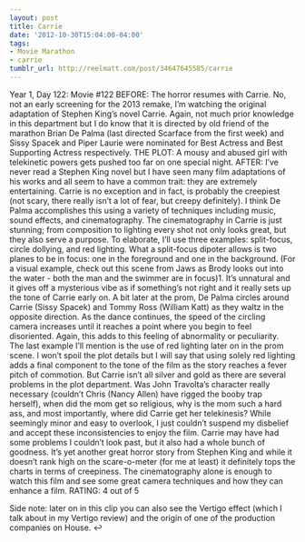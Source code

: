 ```yaml
---
layout: post
title: Carrie
date: '2012-10-30T15:04:00-04:00'
tags:
- Movie Marathon
- carrie
tumblr_url: http://reelmatt.com/post/34647645585/carrie
---
```

Year 1, Day 122: Movie #122
BEFORE: The horror resumes with Carrie. No, not an early screening for the 2013 remake, I’m watching the original adaptation of Stephen King’s novel Carrie. Again, not much prior knowledge in this department but I do know that it is directed by old friend of the marathon Brian De Palma (last directed Scarface from the first week) and Sissy Spacek and Piper Laurie were nominated for Best Actress and Best Supporting Actress respectively.
THE PLOT: A mousy and abused girl with telekinetic powers gets pushed too far on one special night.
AFTER: I’ve never read a Stephen King novel but I have seen many film adaptations of his works and all seem to have a common trait: they are extremely entertaining.
Carrie is no exception and in fact, is probably the creepiest (not scary, there really isn’t a lot of fear, but creepy definitely). I think De Palma accomplishes this using a variety of techniques including music, sound effects, and cinematography. The cinematography in Carrie is just stunning; from composition to lighting every shot not only looks great, but they also serve a purpose. To elaborate, I’ll use three examples: split-focus, circle dollying, and red lighting.
What a split-focus dipoter allows is two planes to be in focus: one in the foreground and one in the background. (For a visual example, check out this scene from Jaws as Brody looks out into the water - both the man and the swimmer are in focus)1. It’s unnatural and it gives off a mysterious vibe as if something’s not right and it really sets up the tone of Carrie early on. A bit later at the prom, De Palma circles around Carrie (Sissy Spacek) and Tommy Ross (William Katt) as they waltz in the opposite direction. As the dance continues, the speed of the circling camera increases until it reaches a point where you begin to feel disoriented. Again, this adds to this feeling of abnormality or peculiarity. The last example I’ll mention is the use of red lighting later on in the prom scene. I won’t spoil the plot details but I will say that using solely red lighting adds a final component to the tone of the film as the story reaches a fever pitch of commotion.
But Carrie isn’t all silver and gold as there are several problems in the plot department. Was John Travolta’s character really necessary (couldn’t Chris (Nancy Allen) have rigged the booby trap herself), when did the mom get so religious, why is the mom such a hard ass, and most importantly, where did Carrie get her telekinesis? While seemingly minor and easy to overlook, I just couldn’t suspend my disbelief and accept these inconsistencies to enjoy the film.
Carrie may have had some problems I couldn’t look past, but it also had a whole bunch of goodness. It’s yet another great horror story from Stephen King and while it doesn’t rank high on the scare-o-meter (for me at least) it definitely tops the charts in terms of creepiness. The cinematography alone is enough to watch this film and see some great camera techniques and how they can enhance a film.
RATING: 4 out of 5

Side note: later on in this clip you can also see the Vertigo effect (which I talk about in my Vertigo review) and the origin of one of the production companies on House. ↩

